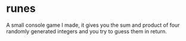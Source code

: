 # runes
A small console game I made, it gives you the sum and product of four randomly generated integers and you try to guess them in return.
